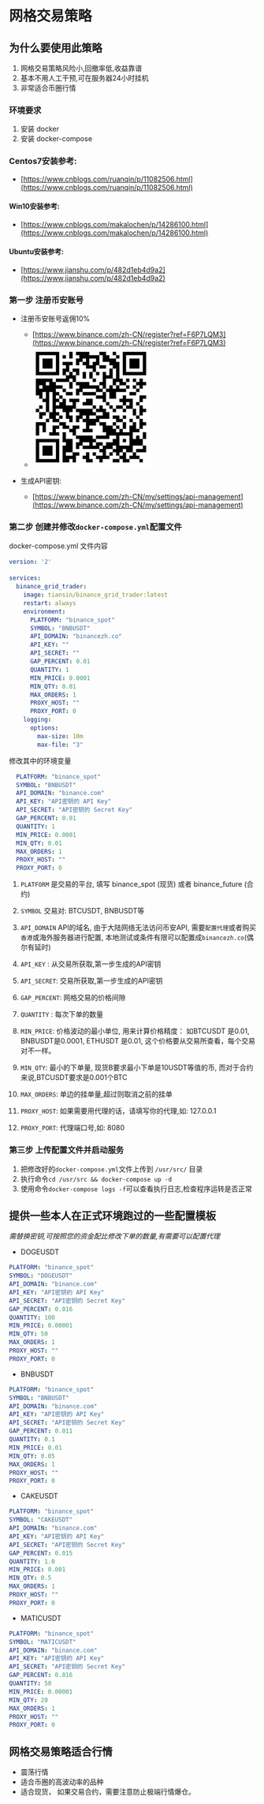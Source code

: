 # 网格交易策略

## 为什么要使用此策略
1. 网格交易策略风险小,回撤率低,收益靠谱
2. 基本不用人工干预,可在服务器24小时挂机
3. 非常适合币圈行情

### 环境要求
1. 安装 docker
2. 安装 docker-compose

### Centos7安装参考: 
 - [https://www.cnblogs.com/ruanqin/p/11082506.html](https://www.cnblogs.com/ruanqin/p/11082506.html)

#### Win10安装参考: 
 - [https://www.cnblogs.com/makalochen/p/14286100.html](https://www.cnblogs.com/makalochen/p/14286100.html)

#### Ubuntu安装参考:
 - [https://www.jianshu.com/p/482d1eb4d9a2](https://www.jianshu.com/p/482d1eb4d9a2)

### 第一步 注册币安账号

- 注册币安账号返佣10%
   - [https://www.binance.com/zh-CN/register?ref=F6P7LQM3](https://www.binance.com/zh-CN/register?ref=F6P7LQM3)
   - ![image](https://github.com/tiansin/docker_grid_trader/blob/master/qr.jpeg)

- 生成API密钥:
  - [https://www.binance.com/zh-CN/my/settings/api-management](https://www.binance.com/zh-CN/my/settings/api-management)

### 第二步 创建并修改`docker-compose.yml`配置文件

docker-compose.yml 文件内容
```yml
version: '2'

services:
  binance_grid_trader:
    image: tiansin/binance_grid_trader:latest
    restart: always
    environment:
      PLATFORM: "binance_spot"
      SYMBOL: "BNBUSDT"
      API_DOMAIN: "binancezh.co"
      API_KEY: ""
      API_SECRET: ""
      GAP_PERCENT: 0.01
      QUANTITY: 1
      MIN_PRICE: 0.0001
      MIN_QTY: 0.01
      MAX_ORDERS: 1
      PROXY_HOST: ""
      PROXY_PORT: 0
    logging:
      options:
        max-size: 10m
        max-file: "3"
```

修改其中的环境变量
```yml
  PLATFORM: "binance_spot"
  SYMBOL: "BNBUSDT"
  API_DOMAIN: "binance.com"
  API_KEY: "API密钥的 API Key"
  API_SECRET: "API密钥的 Secret Key"
  GAP_PERCENT: 0.01
  QUANTITY: 1
  MIN_PRICE: 0.0001
  MIN_QTY: 0.01
  MAX_ORDERS: 1
  PROXY_HOST: ""
  PROXY_PORT: 0
```

1. `PLATFORM` 是交易的平台, 填写 binance_spot (现货) 或者 binance_future (合约)
2. `SYMBOL` 交易对: BTCUSDT, BNBUSDT等
3. `API_DOMAIN` API的域名, 由于大陆网络无法访问币安API, 需要`配置代理`或者购买`香港`或海外服务器进行配置, 本地测试或条件有限可以配置成`binancezh.co`(偶尔有延时)
4. `API_KEY` : 从交易所获取,第一步生成的API密钥
5. `API_SECRET`: 交易所获取,第一步生成的API密钥
6. `GAP_PERCENT`: 网格交易的价格间隙
7. `QUANTITY` : 每次下单的数量
8. `MIN_PRICE`: 价格波动的最小单位, 用来计算价格精度： 如BTCUSDT 是0.01,
   BNBUSDT是0.0001, ETHUSDT 是0.01, 这个价格要从交易所查看，每个交易对不一样。
   
9. `MIN_QTY`: 最小的下单量, 现货B要求最小下单是10USDT等值的币, 而对于合约来说,BTCUSDT要求是0.001个BTC
10. `MAX_ORDERS`: 单边的挂单量,超过则取消之前的挂单
11. `PROXY_HOST`: 如果需要用代理的话，请填写你的代理,如: 127.0.0.1
12. `PROXY_PORT`: 代理端口号,如: 8080


### 第三步 上传配置文件并启动服务
1. 把修改好的`docker-compose.yml`文件上传到 `/usr/src/` 目录
2. 执行命令`cd /usr/src && docker-compose up -d`
3. 使用命令`docker-compose logs -f`可以查看执行日志,检查程序运转是否正常
   
## 提供一些本人在正式环境跑过的一些配置模板

*需替换密钥,可按照您的资金配比修改下单的数量,有需要可以配置代理*

- DOGEUSDT 
```yml
PLATFORM: "binance_spot"
SYMBOL: "DOGEUSDT"
API_DOMAIN: "binance.com"
API_KEY: "API密钥的 API Key"
API_SECRET: "API密钥的 Secret Key"
GAP_PERCENT: 0.016
QUANTITY: 100
MIN_PRICE: 0.00001
MIN_QTY: 50
MAX_ORDERS: 1
PROXY_HOST: ""
PROXY_PORT: 0
```

- BNBUSDT 
```yml
PLATFORM: "binance_spot"
SYMBOL: "BNBUSDT"
API_DOMAIN: "binance.com"
API_KEY: "API密钥的 API Key"
API_SECRET: "API密钥的 Secret Key"
GAP_PERCENT: 0.011
QUANTITY: 0.1
MIN_PRICE: 0.01
MIN_QTY: 0.05
MAX_ORDERS: 1
PROXY_HOST: ""
PROXY_PORT: 0
```

- CAKEUSDT 
```yml
PLATFORM: "binance_spot"
SYMBOL: "CAKEUSDT"
API_DOMAIN: "binance.com"
API_KEY: "API密钥的 API Key"
API_SECRET: "API密钥的 Secret Key"
GAP_PERCENT: 0.015
QUANTITY: 1.0
MIN_PRICE: 0.001
MIN_QTY: 0.5
MAX_ORDERS: 1
PROXY_HOST: ""
PROXY_PORT: 0
```

- MATICUSDT 
```yml
PLATFORM: "binance_spot"
SYMBOL: "MATICUSDT"
API_DOMAIN: "binance.com"
API_KEY: "API密钥的 API Key"
API_SECRET: "API密钥的 Secret Key"
GAP_PERCENT: 0.016
QUANTITY: 50
MIN_PRICE: 0.00001
MIN_QTY: 20
MAX_ORDERS: 1
PROXY_HOST: ""
PROXY_PORT: 0
```

## 网格交易策略适合行情
- 震荡行情
- 适合币圈的高波动率的品种
- 适合现货， 如果交易合约，需要注意防止极端行情爆仓。

